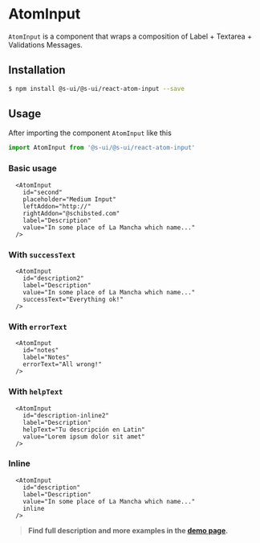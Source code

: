 # AtomInput


`AtomInput` is a component that wraps a composition of Label + Textarea + Validations  Messages. 


## Installation

```sh
$ npm install @s-ui/@s-ui/react-atom-input --save
```

## Usage

After importing the component `AtomInput` like this

```javascript
import AtomInput from '@s-ui/@s-ui/react-atom-input'
```

### Basic usage
    
```
  <AtomInput
    id="second"
    placeholder="Medium Input"
    leftAddon="http://"
    rightAddon="@schibsted.com"
    label="Description"
    value="In some place of La Mancha which name..."
  />
```

### With `successText`
    
```
  <AtomInput
    id="description2"
    label="Description"
    value="In some place of La Mancha which name..."
    successText="Everything ok!"
  />
```

### With `errorText`
    
```
  <AtomInput
    id="notes"
    label="Notes"
    errorText="All wrong!"
  />
```

### With `helpText`
```
  <AtomInput
    id="description-inline2"
    label="Description"
    helpText="Tu descripción en Latin"
    value="Lorem ipsum dolor sit amet"
  />
```

### Inline
```
  <AtomInput
    id="description"
    label="Description"
    value="In some place of La Mancha which name..."
    inline
  />
```


> **Find full description and more examples in the [demo page](https://sui-components.now.sh/workbench/atom/input/demo).**
